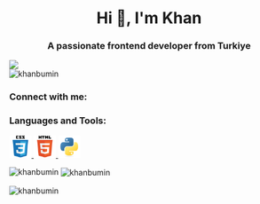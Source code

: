 <h1 align="center">Hi 👋, I'm Khan</h1>
<h3 align="center">A passionate frontend developer from Turkiye</h3>
<img aling= alt="reverse flash" width="600" src="![image](https://github.com/khanburuni/khanburuni/assets/145426882/68fefe81-6188-489d-b74c-ae6f40136e23)"

<p align="left"> <img src="https://komarev.com/ghpvc/?username=khanbumin&label=Profile%20views&color=0e75b6&style=flat" alt="khanbumin" /> </p>

<h3 align="left">Connect with me:</h3>
<p align="left">
</p>

<h3 align="left">Languages and Tools:</h3>
<p align="left"> <a href="https://www.w3schools.com/css/" target="_blank" rel="noreferrer"> <img src="https://raw.githubusercontent.com/devicons/devicon/master/icons/css3/css3-original-wordmark.svg" alt="css3" width="40" height="40"/> </a> <a href="https://www.w3.org/html/" target="_blank" rel="noreferrer"> <img src="https://raw.githubusercontent.com/devicons/devicon/master/icons/html5/html5-original-wordmark.svg" alt="html5" width="40" height="40"/> </a> <a href="https://www.python.org" target="_blank" rel="noreferrer"> <img src="https://raw.githubusercontent.com/devicons/devicon/master/icons/python/python-original.svg" alt="python" width="40" height="40"/> </a> </p>

<p><img align="left" src="https://github-readme-stats.vercel.app/api/top-langs?username=khanbumin&show_icons=true&locale=en&layout=compact" alt="khanbumin" /></p>

<p>&nbsp;<img align="center" src="https://github-readme-stats.vercel.app/api?username=khanbumin&show_icons=true&locale=en" alt="khanbumin" /></p>

<p><img align="center" src="https://github-readme-streak-stats.herokuapp.com/?user=khanbumin&" alt="khanbumin" /></p>
